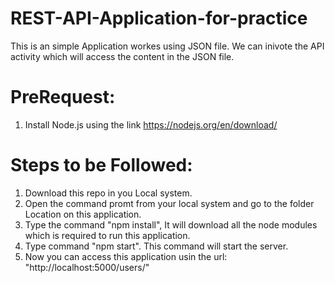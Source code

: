 # REST-API-Application-for-practice
This is an simple Application workes using JSON file. We can inivote the API activity which will access the content in the JSON file.

# PreRequest:
1. Install Node.js using the link https://nodejs.org/en/download/

# Steps to be Followed:
1. Download this repo in you Local system.
2. Open the command promt from your local system and go to the folder Location on this application.
3. Type the command "npm install", It will download all the node modules which is required to run this application.
4. Type command "npm start". This command will start the server.
5. Now you can access this application usin the url: "http://localhost:5000/users/"
